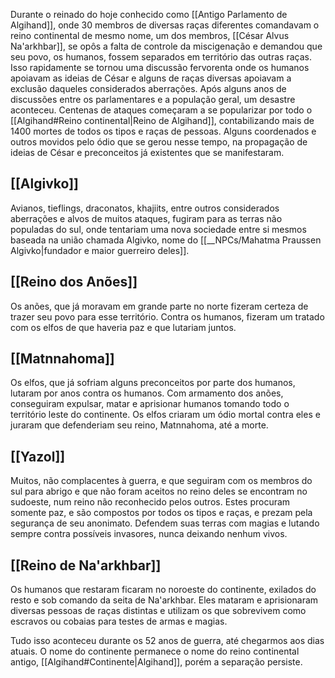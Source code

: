 Durante o reinado do hoje conhecido como [[Antigo Parlamento de Algihand]], onde 30 membros de diversas raças diferentes comandavam o reino continental de mesmo nome, um dos membros, [[César Alvus Na'arkhbar]], se opôs a falta de controle da miscigenação e demandou que seu povo, os humanos, fossem separados em território das outras raças. Isso rapidamente se tornou uma discussão fervorenta onde os humanos apoiavam as ideias de César e alguns de raças diversas apoiavam a exclusão daqueles considerados aberrações.
Após alguns anos de discussões entre os parlamentares e a população geral, um desastre aconteceu. Centenas de ataques começaram a se popularizar por todo o [[Algihand#Reino continental|Reino de Algihand]], contabilizando mais de 1400 mortes de todos os tipos e raças de pessoas. Alguns coordenados e outros movidos pelo ódio que se gerou nesse tempo, na propagação de ideias de César e preconceitos já existentes que se manifestaram.

## [[Algivko]]
Avianos, tieflings, draconatos, khajiits, entre outros considerados aberrações e alvos de muitos ataques, fugiram para as terras não populadas do sul, onde tentariam uma nova sociedade entre si mesmos baseada na união chamada Algivko, nome do [[__NPCs/Mahatma Praussen Algivko|fundador e maior guerreiro deles]].

## [[Reino dos Anões]]
Os anões, que já moravam em grande parte no norte fizeram certeza de trazer seu povo para esse território. Contra os humanos, fizeram um tratado com os elfos de que haveria paz e que lutariam juntos.

## [[Matnnahoma]]
Os elfos, que já sofriam alguns preconceitos por parte dos humanos, lutaram por anos contra os humanos. Com armamento dos anões, conseguiram expulsar, matar e aprisionar humanos tomando todo o território leste do continente. Os elfos criaram um ódio mortal contra eles e juraram que defenderiam seu reino, Matnnahoma, até a morte.

## [[Yazol]]
Muitos, não complacentes à guerra, e que seguiram com os membros do sul para abrigo e que não foram aceitos no reino deles se encontram no sudoeste, num reino não reconhecido pelos outros. Estes procuram somente paz, e são compostos por todos os tipos e raças, e prezam pela segurança de seu anonimato. Defendem suas terras com magias e lutando sempre contra possíveis invasores, nunca deixando nenhum vivos.

## [[Reino de Na'arkhbar]]
Os humanos que restaram ficaram no noroeste do continente, exilados do resto e sob comando da seita de Na'arkhbar. Eles mataram e aprisionaram diversas pessoas de raças distintas e utilizam os que sobrevivem como escravos ou cobaias para testes de armas e magias.

Tudo isso aconteceu durante os 52 anos de guerra, até chegarmos aos dias atuais. O nome do continente permanece o nome do reino continental antigo, [[Algihand#Continente|Algihand]], porém a separação persiste.